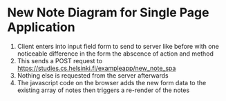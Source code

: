# New Note Diagram for Single Page Application

1. Client enters into input field form to send to server like before with one noticeable difference in the form the abscence of action and method
2. This sends a POST request to https://studies.cs.helsinki.fi/exampleapp/new_note_spa
3. Nothing else is requested from the server afterwards 
4. The javascript code on the browser adds the new form data to the existing array of notes then triggers a re-render of the notes